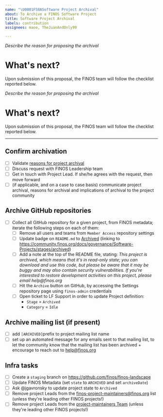 ```yaml
---
name: "\U0001F58ASoftware Project Archival"
about: To Archive a FINOS Software Project
title: Software Project Archival
labels: contribution
assignees: maoo, TheJuanAndOnly99

---
```


*Describe the reason for proposing the archival*

# What's next?
Upon submission of this proposal, the FINOS team will follow the checklist reported below.

*Describe the reason for proposing the archival*

# What's next?
Upon submission of this proposal, the FINOS team will follow the checklist reported below.

-----

## Confirm archivation
- [ ] Validate [reasons for project archival](https://community.finos.org/docs/governance/Software-Projects/stages/archived)
- [ ] Discuss request with FINOS Leadership team
- [ ] Get in touch with Project Lead. If she/he agrees with the request, then move forward
- [ ] (if applicable, and on a case to case basis) communicate project archival, reasons for archival and implications of archival to the project community

## Archive GitHub repositories
- [ ] Collect all GitHub repository for a given project, from FINOS metadata; iterate the following steps on each of them:
    - [ ] Remove all users and teams from `Member Access` repository settings
    - [ ] Update badge on `README.md` to [Archived](https://community.finos.org/docs/governance/software-projects/stages/archived/#badge) (linking to https://community.finos.org/docs/governance/Software-Projects/stages/archived)
    - [ ] Add a note at the top of the README file, stating: _This project is archived, which means that it's in read-only state; you can download and use this code, but please be aware that it may be buggy and may also contain security vulnerabilities. If you're interested to restore development activities on this project, please email help@finos.org_
    - [ ] Hit the `Archive` button on GitHub, by accessing the Settings repository page using `finos-admin` credentials
    - [ ] Open ticket to LF Support in order to update Project definition:
      - `Stage` = `Archived`
      - `Category` = `Idle`

## Archive mailing list (if present)
- [ ] add `[ARCHIVED]`prefix to project mailing list name
- [ ] set up an automated message for any emails sent to that mailing list, to let the community know that the mailing list has been archived + encourage to reach out to help@finos.org

## Infra tasks
- [ ] Create a `staging` branch on https://github.com/finos/finos-landscape
- [ ] Update FINOS Metadata (set `state` to `ARCHIVED` and set `archiveDate`)
- [ ] Ask @jgavronsky to update project state to `Archived`
- [ ] Remove project Leads from the [finos-project-maintainers@finos.org](https://groups.google.com/a/finos.org/g/finos-project-maintainers/members) list (unless they're leading other FINOS projects!)
- [ ] Remove project Leads from the [project-maintainers Team](https://github.com/orgs/finos/teams/project-maintainers/members) (unless they're leading other FINOS projects!)
